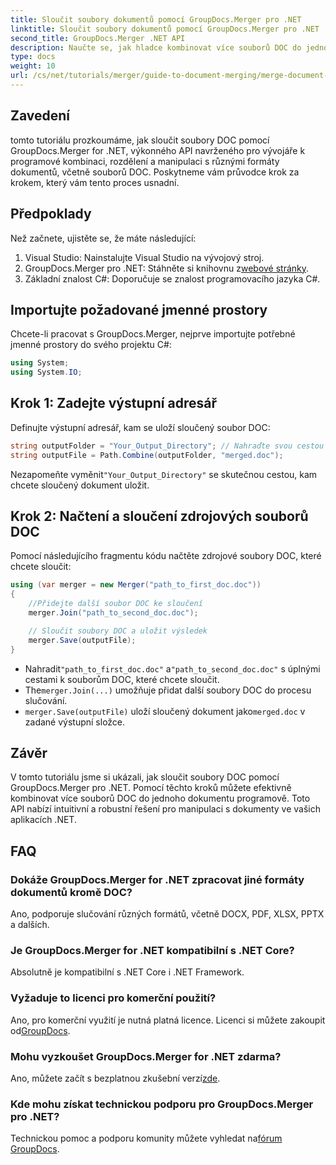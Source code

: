 ```yaml
---
title: Sloučit soubory dokumentů pomocí GroupDocs.Merger pro .NET
linktitle: Sloučit soubory dokumentů pomocí GroupDocs.Merger pro .NET
second_title: GroupDocs.Merger .NET API
description: Naučte se, jak hladce kombinovat více souborů DOC do jednoho dokumentu pomocí GroupDocs.Merger for .NET. Tento komplexní výukový program poskytuje jasný přístup krok za krokem, který zahrnuje předpoklady, úryvky kódu a časté dotazy.
type: docs
weight: 10
url: /cs/net/tutorials/merger/guide-to-document-merging/merge-document-files/
---
```

## Zavedení

tomto tutoriálu prozkoumáme, jak sloučit soubory DOC pomocí GroupDocs.Merger for .NET, výkonného API navrženého pro vývojáře k programové kombinaci, rozdělení a manipulaci s různými formáty dokumentů, včetně souborů DOC. Poskytneme vám průvodce krok za krokem, který vám tento proces usnadní.

## Předpoklady

Než začnete, ujistěte se, že máte následující:

1. Visual Studio: Nainstalujte Visual Studio na vývojový stroj.
2.  GroupDocs.Merger pro .NET: Stáhněte si knihovnu z[webové stránky](https://releases.groupdocs.com/merger/net/).
3. Základní znalost C#: Doporučuje se znalost programovacího jazyka C#.

## Importujte požadované jmenné prostory

Chcete-li pracovat s GroupDocs.Merger, nejprve importujte potřebné jmenné prostory do svého projektu C#:

```csharp
using System;
using System.IO;
```

## Krok 1: Zadejte výstupní adresář

Definujte výstupní adresář, kam se uloží sloučený soubor DOC:

```csharp
string outputFolder = "Your_Output_Directory"; // Nahraďte svou cestou
string outputFile = Path.Combine(outputFolder, "merged.doc");
```

 Nezapomeňte vyměnit`"Your_Output_Directory"` se skutečnou cestou, kam chcete sloučený dokument uložit.

## Krok 2: Načtení a sloučení zdrojových souborů DOC

Pomocí následujícího fragmentu kódu načtěte zdrojové soubory DOC, které chcete sloučit:

```csharp
using (var merger = new Merger("path_to_first_doc.doc"))
{
    //Přidejte další soubor DOC ke sloučení
    merger.Join("path_to_second_doc.doc");

    // Sloučit soubory DOC a uložit výsledek
    merger.Save(outputFile);
}
```


-  Nahradit`"path_to_first_doc.doc"` a`"path_to_second_doc.doc"` s úplnými cestami k souborům DOC, které chcete sloučit.
-  The`merger.Join(...)` umožňuje přidat další soubory DOC do procesu slučování.
- `merger.Save(outputFile)` uloží sloučený dokument jako`merged.doc` v zadané výstupní složce.

## Závěr

V tomto tutoriálu jsme si ukázali, jak sloučit soubory DOC pomocí GroupDocs.Merger pro .NET. Pomocí těchto kroků můžete efektivně kombinovat více souborů DOC do jednoho dokumentu programově. Toto API nabízí intuitivní a robustní řešení pro manipulaci s dokumenty ve vašich aplikacích .NET.

## FAQ

### Dokáže GroupDocs.Merger for .NET zpracovat jiné formáty dokumentů kromě DOC?

Ano, podporuje slučování různých formátů, včetně DOCX, PDF, XLSX, PPTX a dalších.

### Je GroupDocs.Merger for .NET kompatibilní s .NET Core?

Absolutně je kompatibilní s .NET Core i .NET Framework.

### Vyžaduje to licenci pro komerční použití?

Ano, pro komerční využití je nutná platná licence. Licenci si můžete zakoupit od[GroupDocs](https://purchase.groupdocs.com/buy).

### Mohu vyzkoušet GroupDocs.Merger for .NET zdarma?

 Ano, můžete začít s bezplatnou zkušební verzí[zde](https://releases.groupdocs.com/).

### Kde mohu získat technickou podporu pro GroupDocs.Merger pro .NET?

 Technickou pomoc a podporu komunity můžete vyhledat na[fórum GroupDocs](https://forum.groupdocs.com/c/merger/32).